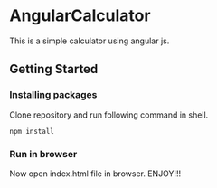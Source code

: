 # AngularCalculator
This is a simple calculator using angular js.

## Getting Started
### Installing packages
Clone repository and run following command in shell.
```
npm install
```

### Run in browser
Now open index.html file in browser. 
ENJOY!!!

